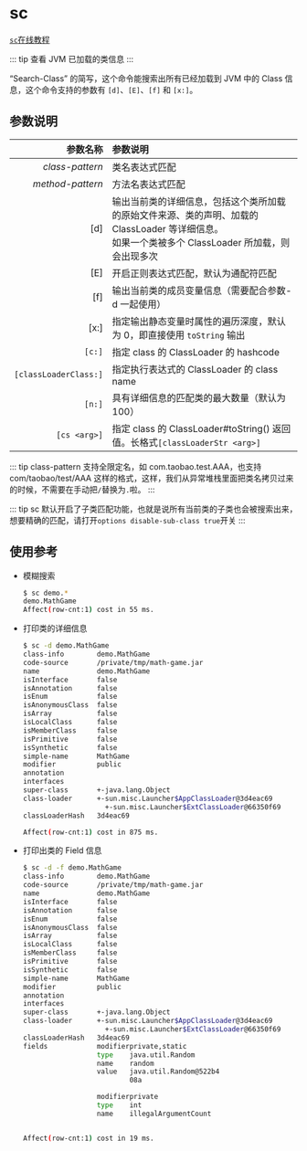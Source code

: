 # sc

[`sc`在线教程](https://arthas.aliyun.com/doc/arthas-tutorials?language=cn&id=command-sc)

::: tip
查看 JVM 已加载的类信息
:::

“Search-Class” 的简写，这个命令能搜索出所有已经加载到 JVM 中的 Class 信息，这个命令支持的参数有 `[d]`、`[E]`、`[f]` 和 `[x:]`。

## 参数说明

|              参数名称 | 参数说明                                                                                                                                              |
| --------------------: | :---------------------------------------------------------------------------------------------------------------------------------------------------- |
|       _class-pattern_ | 类名表达式匹配                                                                                                                                        |
|      _method-pattern_ | 方法名表达式匹配                                                                                                                                      |
|                   [d] | 输出当前类的详细信息，包括这个类所加载的原始文件来源、类的声明、加载的 ClassLoader 等详细信息。<br/>如果一个类被多个 ClassLoader 所加载，则会出现多次 |
|                   [E] | 开启正则表达式匹配，默认为通配符匹配                                                                                                                  |
|                   [f] | 输出当前类的成员变量信息（需要配合参数-d 一起使用）                                                                                                   |
|                  [x:] | 指定输出静态变量时属性的遍历深度，默认为 0，即直接使用 `toString` 输出                                                                                |
|                `[c:]` | 指定 class 的 ClassLoader 的 hashcode                                                                                                                 |
| `[classLoaderClass:]` | 指定执行表达式的 ClassLoader 的 class name                                                                                                            |
|                `[n:]` | 具有详细信息的匹配类的最大数量（默认为 100）                                                                                                          |
|`[cs <arg>]` | 指定 class 的 ClassLoader#toString() 返回值。长格式`[classLoaderStr <arg>]`|

::: tip
class-pattern 支持全限定名，如 com.taobao.test.AAA，也支持 com/taobao/test/AAA 这样的格式，这样，我们从异常堆栈里面把类名拷贝过来的时候，不需要在手动把`/`替换为`.`啦。
:::

::: tip
sc 默认开启了子类匹配功能，也就是说所有当前类的子类也会被搜索出来，想要精确的匹配，请打开`options disable-sub-class true`开关
:::

## 使用参考

- 模糊搜索

  ```bash
  $ sc demo.*
  demo.MathGame
  Affect(row-cnt:1) cost in 55 ms.
  ```

- 打印类的详细信息

  ```bash
  $ sc -d demo.MathGame
  class-info        demo.MathGame
  code-source       /private/tmp/math-game.jar
  name              demo.MathGame
  isInterface       false
  isAnnotation      false
  isEnum            false
  isAnonymousClass  false
  isArray           false
  isLocalClass      false
  isMemberClass     false
  isPrimitive       false
  isSynthetic       false
  simple-name       MathGame
  modifier          public
  annotation
  interfaces
  super-class       +-java.lang.Object
  class-loader      +-sun.misc.Launcher$AppClassLoader@3d4eac69
                      +-sun.misc.Launcher$ExtClassLoader@66350f69
  classLoaderHash   3d4eac69

  Affect(row-cnt:1) cost in 875 ms.
  ```

- 打印出类的 Field 信息

  ```bash
  $ sc -d -f demo.MathGame
  class-info        demo.MathGame
  code-source       /private/tmp/math-game.jar
  name              demo.MathGame
  isInterface       false
  isAnnotation      false
  isEnum            false
  isAnonymousClass  false
  isArray           false
  isLocalClass      false
  isMemberClass     false
  isPrimitive       false
  isSynthetic       false
  simple-name       MathGame
  modifier          public
  annotation
  interfaces
  super-class       +-java.lang.Object
  class-loader      +-sun.misc.Launcher$AppClassLoader@3d4eac69
                      +-sun.misc.Launcher$ExtClassLoader@66350f69
  classLoaderHash   3d4eac69
  fields            modifierprivate,static
                    type    java.util.Random
                    name    random
                    value   java.util.Random@522b4
                            08a

                    modifierprivate
                    type    int
                    name    illegalArgumentCount


  Affect(row-cnt:1) cost in 19 ms.
  ```
